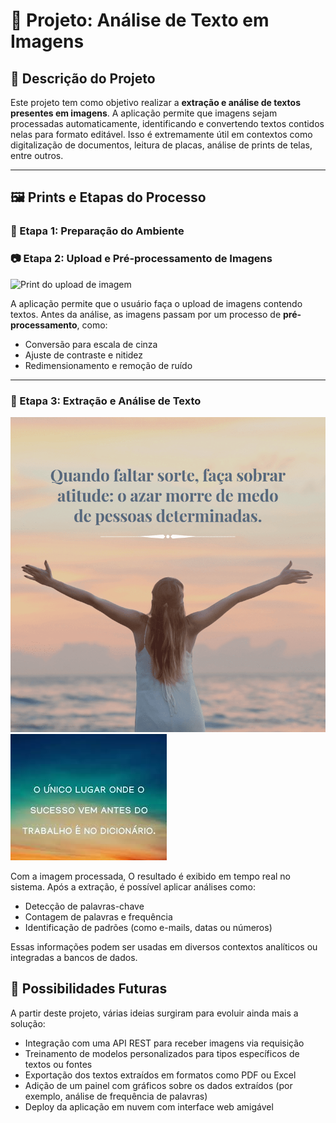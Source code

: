 # 🧠 Projeto: Análise de Texto em Imagens 

## 📌 Descrição do Projeto

Este projeto tem como objetivo realizar a **extração e análise de textos presentes em imagens**. A aplicação permite que imagens sejam processadas automaticamente, identificando e convertendo textos contidos nelas para formato editável. Isso é extremamente útil em contextos como digitalização de documentos, leitura de placas, análise de prints de telas, entre outros.

---

## 🖼️ Prints e Etapas do Processo

### 🔧 Etapa 1: Preparação do Ambiente

### 📷 Etapa 2: Upload e Pré-processamento de Imagens

![Print do upload de imagem](./prints/upload-imagem.png)

A aplicação permite que o usuário faça o upload de imagens contendo textos. Antes da análise, as imagens passam por um processo de **pré-processamento**, como:

- Conversão para escala de cinza
- Ajuste de contraste e nitidez
- Redimensionamento e remoção de ruído
---

### 🧪 Etapa 3: Extração e Análise de Texto

![alt text](image.png)
![alt text](image-1.png)

Com a imagem processada, O resultado é exibido em tempo real no sistema. Após a extração, é possível aplicar análises como:

- Detecção de palavras-chave
- Contagem de palavras e frequência
- Identificação de padrões (como e-mails, datas ou números)

Essas informações podem ser usadas em diversos contextos analíticos ou integradas a bancos de dados.


## 🚀 Possibilidades Futuras

A partir deste projeto, várias ideias surgiram para evoluir ainda mais a solução:

- Integração com uma API REST para receber imagens via requisição
- Treinamento de modelos personalizados para tipos específicos de textos ou fontes
- Exportação dos textos extraídos em formatos como PDF ou Excel
- Adição de um painel com gráficos sobre os dados extraídos (por exemplo, análise de frequência de palavras)
- Deploy da aplicação em nuvem com interface web amigável

